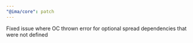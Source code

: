 ```yaml
---
"@ima/core": patch
---
```


Fixed issue where OC thrown error for optional spread dependencies that were not defined
